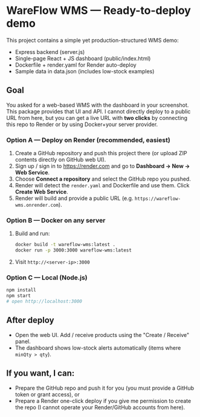 # WareFlow WMS — Ready-to-deploy demo

This project contains a simple yet production-structured WMS demo:
- Express backend (server.js)
- Single-page React + JS dashboard (public/index.html)
- Dockerfile + render.yaml for Render auto-deploy
- Sample data in data.json (includes low-stock examples)

## Goal
You asked for a web-based WMS with the dashboard in your screenshot. This package provides that UI and API. I cannot directly deploy to a public URL from here, but you can get a live URL with **two clicks** by connecting this repo to Render or by using Docker+your server provider.

### Option A — Deploy on Render (recommended, easiest)
1. Create a GitHub repository and push this project there (or upload ZIP contents directly on GitHub web UI).
2. Sign up / sign in to https://render.com and go to **Dashboard → New → Web Service**.
3. Choose **Connect a repository** and select the GitHub repo you pushed.
4. Render will detect the `render.yaml` and Dockerfile and use them. Click **Create Web Service**.
5. Render will build and provide a public URL (e.g. `https://wareflow-wms.onrender.com`).

### Option B — Docker on any server
1. Build and run:
   ```bash
   docker build -t wareflow-wms:latest .
   docker run -p 3000:3000 wareflow-wms:latest
   ```
2. Visit `http://<server-ip>:3000`

### Option C — Local (Node.js)
```bash
npm install
npm start
# open http://localhost:3000
```

## After deploy
- Open the web UI. Add / receive products using the "Create / Receive" panel.
- The dashboard shows low-stock alerts automatically (items where `minQty > qty`).

## If you want, I can:
- Prepare the GitHub repo and push it for you (you must provide a GitHub token or grant access), or
- Prepare a Render one-click deploy if you give me permission to create the repo (I cannot operate your Render/GitHub accounts from here).